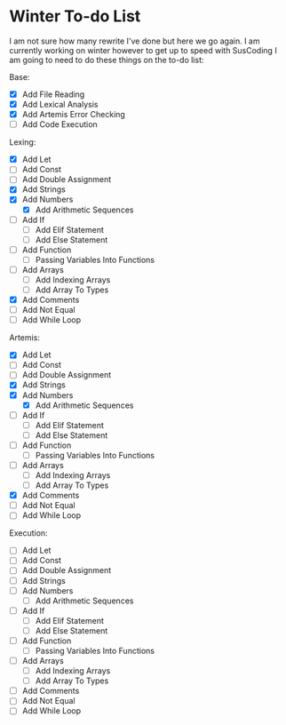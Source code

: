 # Winter To-do List

I am not sure how many rewrite I've done but here we go again.
I am currently working on winter however to get up to speed with SusCoding I am going to need to do these things on the to-do list:

Base:
- [x] Add File Reading
- [x] Add Lexical Analysis
- [x] Add Artemis Error Checking
- [ ] Add Code Execution

Lexing:
- [x] Add Let
- [ ] Add Const
- [ ] Add Double Assignment
- [x] Add Strings
- [x] Add Numbers
    - [x] Add Arithmetic Sequences
- [ ] Add If
    - [ ] Add Elif Statement
    - [ ] Add Else Statement
- [ ] Add Function
    - [ ] Passing Variables Into Functions
- [ ] Add Arrays
    - [ ] Add Indexing Arrays
    - [ ] Add Array To Types
- [x] Add Comments
- [ ] Add Not Equal
- [ ] Add While Loop

Artemis:
- [x] Add Let
- [ ] Add Const
- [ ] Add Double Assignment
- [x] Add Strings
- [x] Add Numbers
    - [x] Add Arithmetic Sequences
- [ ] Add If
    - [ ] Add Elif Statement
    - [ ] Add Else Statement
- [ ] Add Function
    - [ ] Passing Variables Into Functions
- [ ] Add Arrays
    - [ ] Add Indexing Arrays
    - [ ] Add Array To Types
- [x] Add Comments
- [ ] Add Not Equal
- [ ] Add While Loop

Execution:
- [ ] Add Let
- [ ] Add Const
- [ ] Add Double Assignment
- [ ] Add Strings
- [ ] Add Numbers
    - [ ] Add Arithmetic Sequences
- [ ] Add If
    - [ ] Add Elif Statement
    - [ ] Add Else Statement
- [ ] Add Function
    - [ ] Passing Variables Into Functions
- [ ] Add Arrays
    - [ ] Add Indexing Arrays
    - [ ] Add Array To Types
- [ ] Add Comments
- [ ] Add Not Equal
- [ ] Add While Loop
